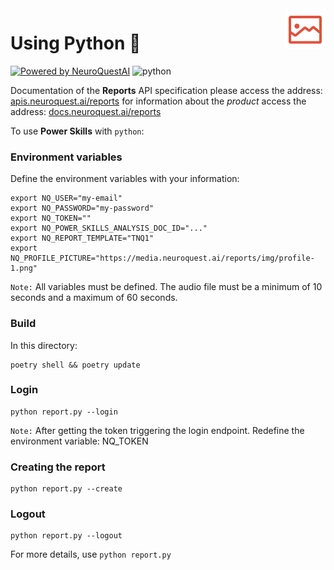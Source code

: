 <img src="https://raw.githubusercontent.com/NeuroQuestAi/neuroquestai.github.io/main/brand/products/reports/reports-128.png" align="right" width="65" height="65"/>

# Using Python 🚀

[![Powered by NeuroQuestAI](https://img.shields.io/badge/powered%20by-NeuroQuestAI-orange.svg?style=flat&colorA=E1523D&colorB=007D8A)](
https://neuroquest.ai)
![python](https://img.shields.io/static/v1.svg?label=python&message=3.11%20&color=orange)

Documentation of the **Reports** API specification please access the address: [apis.neuroquest.ai/reports](https://apis.neuroquest.ai/reports/) for 
information about the *product* access the address: [docs.neuroquest.ai/reports](https://docs.neuroquest.ai/reports/)

To use **Power Skills** with `python`:

### Environment variables

Define the environment variables with your information:

```shell
export NQ_USER="my-email"
export NQ_PASSWORD="my-password"
export NQ_TOKEN=""
export NQ_POWER_SKILLS_ANALYSIS_DOC_ID="..."
export NQ_REPORT_TEMPLATE="TNQ1"
export NQ_PROFILE_PICTURE="https://media.neuroquest.ai/reports/img/profile-1.png"
```

`Note:` All variables must be defined. The audio file must be a minimum of 10 seconds and a maximum of 60 seconds.

### Build

In this directory:

```shell
poetry shell && poetry update
```

### Login

```shell
python report.py --login 
```

`Note:` After getting the token triggering the login endpoint. Redefine the environment variable: NQ_TOKEN

### Creating the report 

```shell
python report.py --create
```

### Logout

```shell
python report.py --logout
```

For more details, use `python report.py`
